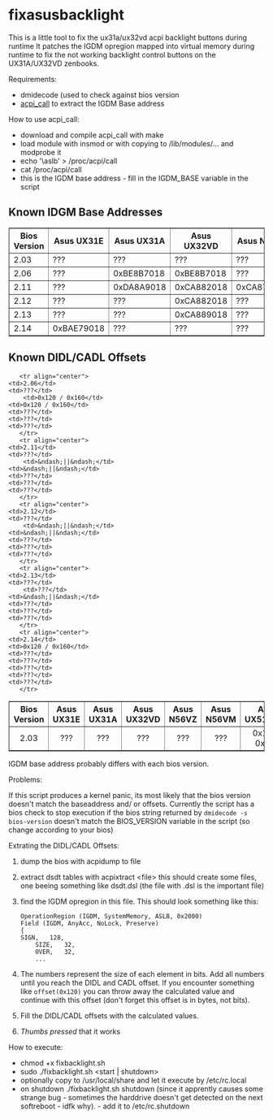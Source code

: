 fixasusbacklight
================

This is a little tool to fix the ux31a/ux32vd acpi backlight buttons during runtime
It patches the IGDM opregion mapped into virtual memory during runtime to fix the not working backlight control
buttons on the UX31A/UX32VD zenbooks.

Requirements:
 * dmidecode (used to check against bios version
 * [acpi_call](https://github.com/Bumblebee-Project/acpi_call) to extract the IGDM Base address

How to use acpi_call:
 * download and compile acpi_call with make
 * load module with insmod or with copying to /lib/modules/... and modprobe it
 * echo '\aslb' > /proc/acpi/call
 * cat /proc/acpi/call
 * this is the IGDM base address - fill in the IGDM_BASE variable in the script

<h2>Known IDGM Base Addresses</h2>

<table border="1">
       <tr>
        <th>Bios Version</th>
        <th>Asus UX31E</th>
	<th>Asus UX31A</th>
	<th>Asus UX32VD</th>
	<th>Asus N56VZ</th>
	<th>Asus N56VM</th>
	<th>Asus UX51VZ(A)</th>
       </tr>
       <tr>
	<td>2.03</td>
	<td>???</td>
	<td>???</td>
	<td>???</td>
	<td>???</td>
	<td>???</td>
	<td>0xCA861018</td>
       </tr>
       <tr>
	<td>2.06</td>
	<td>???</td>
	<td>0xBE8B7018</td>
	<td>0xBE8B7018</td>
	<td>???</td>
	<td>???</td>
	<td>???</td>
       </tr>
       <tr>
	<td>2.11</td>
	<td>???</td>
	<td>0xDA8A9018</td>
	<td>0xCA882018</td>
	<td>0xCA876018</td>
	<td>???</td>
	<td>???</td>
       </tr>
       <tr>
	<td>2.12</td>
	<td>???</td>
	<td>???</td>
	<td>0xCA882018</td>
	<td>???</td>
	<td>???</td>
	<td>???</td>
       </tr>
       <tr>
	<td>2.13</td>
	<td>???</td>
	<td>???</td>
	<td>0xCA889018</td>
	<td>???</td>
	<td>???</td>
	<td>???</td>
       </tr>
       <tr>
	<td>2.14</td>
	<td>0xBAE79018</td>
	<td>???</td>
	<td>???</td>
	<td>???</td>
	<td>0xAE87E018</td>
	<td>???</td>
       </tr>
</table>

<h2>Known DIDL/CADL Offsets</h2>

<table border="1">
       <tr>
	<th>Bios Version</th>
        <th>Asus UX31E</th>
	<th>Asus UX31A</th>
	<th>Asus UX32VD</th>
	<th>Asus N56VZ</th>
	<th>Asus N56VM</th>
	<th>Asus UX51VZ(A)</th>
       </tr>
       <tr align="center">
	<td>2.03</td>
	<td>???</td>
        <td>???</td>
	<td>???</td>
	<td>???</td>
	<td>???</td>
	<td>0x120 / 0x160</td>
       
       <tr align="center">
	<td>2.06</td>
	<td>???</td>
        <td>0x120 / 0x160</td>
	<td>0x120 / 0x160</td>
	<td>???</td>
	<td>???</td>
	<td>???</td>
       </tr>
       <tr align="center">
	<td>2.11</td>
	<td>???</td>
        <td>&ndash;||&ndash;</td>
	<td>&ndash;||&ndash;</td>
	<td>???</td>
	<td>???</td>
	<td>???</td>
       </tr>
       <tr align="center">
	<td>2.12</td>
	<td>???</td>
        <td>&ndash;||&ndash;</td>
	<td>&ndash;||&ndash;</td>
	<td>???</td>
	<td>???</td>
	<td>???</td>
       </tr>
       <tr align="center">
	<td>2.13</td>
	<td>???</td>
        <td>???</td>
	<td>&ndash;||&ndash;</td>
	<td>???</td>
	<td>???</td>
	<td>???</td>
       </tr>
       <tr align="center">
	<td>2.14</td>
	<td>0x120 / 0x160</td>
	<td>???</td>
	<td>???</td>
	<td>???</td>
	<td>???</td>
	<td>???</td>
       </tr>
</table>

IGDM base address probably differs with each bios version.

Problems:

If this script produces a kernel panic, its most likely that the bios version doesn't match the baseaddress and/ or
offsets. Currently the script has a bios check to stop execution if the bios string returned by 
`dmidecode -s bios-version` doesn't match the BIOS_VERSION variable in the script (so change according to your bios)

Extrating the DIDL/CADL Offsets:

 1. dump the bios with acpidump to file
 2. extract dsdt tables with acpixtract &lt;file&gt;
    this should create some files, one beeing something like dsdt.dsl (the file with .dsl is the important file)
 3. find the IGDM opregion in this file. This should look something like this:


        OperationRegion (IGDM, SystemMemory, ASLB, 0x2000)
        Field (IGDM, AnyAcc, NoLock, Preserve)
        {
		SIGN,   128, 
        	SIZE,   32, 
        	OVER,   32, 
        	...


 4. The numbers represent the size of each element in bits. Add all numbers until you reach the DIDL and CADL 
    offset. If you encounter something like `offset(0x120)` you can throw away the calculated value and continue with
    this offset (don't forget this offset is in bytes, not bits). 
 5. Fill the DIDL/CADL offsets with the calculated values.
 6. *Thumbs pressed* that it works

How to execute:
 * chmod +x fixbacklight.sh
 * sudo ./fixbacklight.sh &lt;start | shutdown&gt; 
 * optionally copy to /usr/local/share and let it execute by /etc/rc.local
 * on shutdown ./fixbacklight.sh shutdown (since it apprently causes some strange bug - sometimes the harddrive doesn't get detected on the next softreboot - idfk why). - add it to /etc/rc.shutdown
